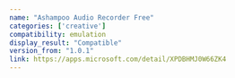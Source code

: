 ```yaml
---
name: "Ashampoo Audio Recorder Free"
categories: ['creative']
compatibility: emulation
display_result: "Compatible"
version_from: "1.0.1"
link: https://apps.microsoft.com/detail/XPDBHMJ0W66ZK4
---
```

